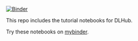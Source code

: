 [![Binder](https://mybinder.org/badge_logo.svg)](https://mybinder.org/v2/gh/DLHub-Argonne/dlhub_tutorials/master)

This repo includes the tutorial notebooks for DLHub.

Try these notebooks on [mybinder](https://mybinder.org/v2/gh/DLHub-Argonne/dlhub_tutorials/master).

